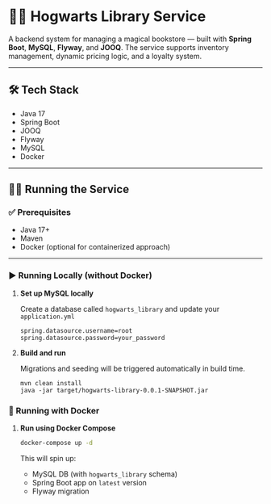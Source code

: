 # 🧙‍♂️ Hogwarts Library Service

A backend system for managing a magical bookstore — built with **Spring Boot**, **MySQL**, **Flyway**, and **JOOQ**. The
service supports inventory management, dynamic pricing logic, and a loyalty system.

---

## 🛠 Tech Stack

- Java 17
- Spring Boot
- JOOQ
- Flyway
- MySQL
- Docker

---

## 🧑‍💻 Running the Service

### ✅ Prerequisites

- Java 17+
- Maven
- Docker (optional for containerized approach)

---

### ▶️ Running Locally (without Docker)

1. **Set up MySQL locally**

   Create a database called `hogwarts_library` and update your `application.yml`

   ```properties
   spring.datasource.username=root
   spring.datasource.password=your_password

2. **Build and run**

   Migrations and seeding will be triggered automatically in build time.

   ```properties
   mvn clean install
   java -jar target/hogwarts-library-0.0.1-SNAPSHOT.jar

### 🐳 Running with Docker

1. **Run using Docker Compose**

   ```bash
   docker-compose up -d
   ```

   This will spin up:
    - MySQL DB (with `hogwarts_library` schema)
    - Spring Boot app on `latest` version
    - Flyway migration
